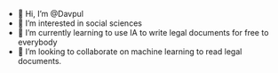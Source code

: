 - 👋 Hi, I’m @Davpul
- 👀 I’m interested in social sciences
- 🌱 I’m currently learning to use IA to write legal documents for free to everybody
- 💞️ I’m looking to collaborate on machine learning to read legal documents.

<!---
Davpul/Davpul is a ✨ special ✨ repository because its `README.md` (this file) appears on your GitHub profile.
You can click the Preview link to take a look at your changes.
--->

